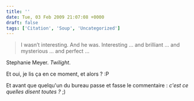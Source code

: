 ```yaml
---
title: ''
date: Tue, 03 Feb 2009 21:07:08 +0000
draft: false
tags: ['Citation', 'Soup', 'Uncategorized']
---
```


> I wasn’t interesting. And he was. Interesting … and brilliant … and mysterious … and perfect …

Stephanie Meyer. _Twilight_.

Et oui, je lis ça en ce moment, et alors ? :P

Et avant que quelqu'un du bureau passe et fasse le commentaire : _c'est ce quelles disent toutes ?_ ;)